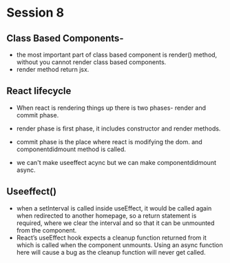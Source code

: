 # Session 8

## Class Based Components-
- the most important part of class based component is render() method, without you cannot render class based components.
- render method return jsx.


## React lifecycle
- When react is rendering things up there is two phases- render and commit phase.
- render phase is first phase, it includes constructor and render methods.
- commit phase is the place where react is modifying the dom. and componentdidmount method is called.

- we can't make useeffect acync but we can make componentdidmount async.

## Useeffect()
- when a setInterval is called inside useEffect, it would be called again when redirected to another homepage, so a return statement is required, where we clear the interval and so that it can be unmounted from the component.
- React’s useEffect hook expects a cleanup function returned from it which is called when the component unmounts. Using an async function here will cause a bug as the cleanup function will never get called.